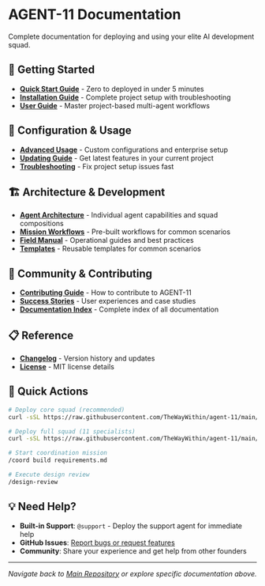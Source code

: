 # AGENT-11 Documentation

Complete documentation for deploying and using your elite AI development squad.

## 📖 Getting Started

- **[Quick Start Guide](../QUICK-START.md)** - Zero to deployed in under 5 minutes
- **[Installation Guide](../INSTALLATION.md)** - Complete project setup with troubleshooting
- **[User Guide](USER-GUIDE.md)** - Master project-based multi-agent workflows

## 🔧 Configuration & Usage

- **[Advanced Usage](ADVANCED-USAGE.md)** - Custom configurations and enterprise setup
- **[Updating Guide](UPDATING.md)** - Get latest features in your current project
- **[Troubleshooting](TROUBLESHOOTING.md)** - Fix project setup issues fast

## 🏗️ Architecture & Development

- **[Agent Architecture](../agents/)** - Individual agent capabilities and squad compositions
- **[Mission Workflows](../missions/)** - Pre-built workflows for common scenarios
- **[Field Manual](../field-manual/)** - Operational guides and best practices
- **[Templates](../templates/)** - Reusable templates for common scenarios

## 🤝 Community & Contributing

- **[Contributing Guide](CONTRIBUTING.md)** - How to contribute to AGENT-11
- **[Success Stories](../community/SUCCESS-STORIES.md)** - User experiences and case studies
- **[Documentation Index](DOCUMENTATION-INDEX.md)** - Complete index of all documentation

## 📋 Reference

- **[Changelog](../CHANGELOG.md)** - Version history and updates
- **[License](../LICENSE)** - MIT license details

## 🚀 Quick Actions

```bash
# Deploy core squad (recommended)
curl -sSL https://raw.githubusercontent.com/TheWayWithin/agent-11/main/deployment/scripts/install.sh | bash -s core

# Deploy full squad (11 specialists)
curl -sSL https://raw.githubusercontent.com/TheWayWithin/agent-11/main/deployment/scripts/install.sh | bash -s full

# Start coordination mission
/coord build requirements.md

# Execute design review
/design-review
```

## 💡 Need Help?

- **Built-in Support**: `@support` - Deploy the support agent for immediate help
- **GitHub Issues**: [Report bugs or request features](https://github.com/TheWayWithin/agent-11/issues)
- **Community**: Share your experience and get help from other founders

---

*Navigate back to [Main Repository](../../README.md) or explore specific documentation above.*